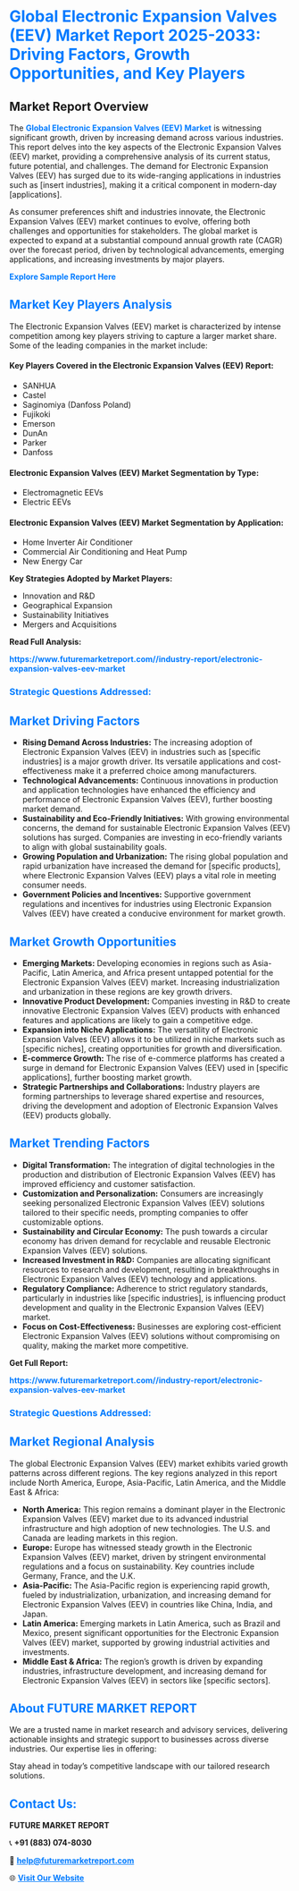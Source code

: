 <h1 style="color: #007BFF;">Global Electronic Expansion Valves (EEV) Market Report 2025-2033: Driving Factors, Growth Opportunities, and Key Players</h1>

<section id="overview">
<h2>Market Report Overview</h2>
<p>The <a href="https://www.futuremarketreport.com//industry-report/electronic-expansion-valves-eev-market" style="color: #007BFF; text-decoration: none;"><strong>Global Electronic Expansion Valves (EEV) Market</strong></a> is witnessing significant growth, driven by increasing demand across various industries. This report delves into the key aspects of the Electronic Expansion Valves (EEV) market, providing a comprehensive analysis of its current status, future potential, and challenges. The demand for Electronic Expansion Valves (EEV) has surged due to its wide-ranging applications in industries such as [insert industries], making it a critical component in modern-day [applications].</p>
<p>As consumer preferences shift and industries innovate, the Electronic Expansion Valves (EEV) market continues to evolve, offering both challenges and opportunities for stakeholders. The global market is expected to expand at a substantial compound annual growth rate (CAGR) over the forecast period, driven by technological advancements, emerging applications, and increasing investments by major players.</p>
</section>

<section id="overview">
<p><a href="https://www.futuremarketreport.com//request-sample/reportId=76628" style="color: #007BFF; text-decoration: none;"><strong>Explore Sample Report Here</strong></a></p>
</section>

<section id="key-players">
<h2 style="color: #007BFF;">Market Key Players Analysis</h2>
<p>The Electronic Expansion Valves (EEV) market is characterized by intense competition among key players striving to capture a larger market share. Some of the leading companies in the market include:</p>
<h4>Key Players Covered in the Electronic Expansion Valves (EEV) Report:</h4>
<ul><li>SANHUA</li><li>Castel</li><li>Saginomiya (Danfoss Poland)</li><li>Fujikoki</li><li>Emerson</li><li>DunAn</li><li>Parker</li><li>Danfoss</li></ul>
<h4>Electronic Expansion Valves (EEV) Market Segmentation by Type:</h4>
<ul><li>Electromagnetic EEVs</li><li>Electric EEVs</li></ul>

<h4>Electronic Expansion Valves (EEV) Market Segmentation by Application:</h4>
<ul><li>Home Inverter Air Conditioner</li><li>Commercial Air Conditioning and Heat Pump</li><li>New Energy Car</li></ul>
<p><strong>Key Strategies Adopted by Market Players:</strong></p>
<ul>
<li>Innovation and R&D</li>
<li>Geographical Expansion</li>
<li>Sustainability Initiatives</li>
<li>Mergers and Acquisitions</li>
</ul>
</section>

<section>
<p><strong>Read Full Analysis: </strong></p><a href="https://www.futuremarketreport.com//industry-report/electronic-expansion-valves-eev-market" style="color: #007BFF; text-decoration: none;"><strong>https://www.futuremarketreport.com//industry-report/electronic-expansion-valves-eev-market</strong></a>
<h3 style="color: #007BFF;">Strategic Questions Addressed:</h3>
</section>

<section id="driving-factors">
<h2 style="color: #007BFF;">Market Driving Factors</h2>
<ul>
<li><strong>Rising Demand Across Industries:</strong> The increasing adoption of Electronic Expansion Valves (EEV) in industries such as [specific industries] is a major growth driver. Its versatile applications and cost-effectiveness make it a preferred choice among manufacturers.</li>
<li><strong>Technological Advancements:</strong> Continuous innovations in production and application technologies have enhanced the efficiency and performance of Electronic Expansion Valves (EEV), further boosting market demand.</li>
<li><strong>Sustainability and Eco-Friendly Initiatives:</strong> With growing environmental concerns, the demand for sustainable Electronic Expansion Valves (EEV) solutions has surged. Companies are investing in eco-friendly variants to align with global sustainability goals.</li>
<li><strong>Growing Population and Urbanization:</strong> The rising global population and rapid urbanization have increased the demand for [specific products], where Electronic Expansion Valves (EEV) plays a vital role in meeting consumer needs.</li>
<li><strong>Government Policies and Incentives:</strong> Supportive government regulations and incentives for industries using Electronic Expansion Valves (EEV) have created a conducive environment for market growth.</li>
</ul>
</section>

<section id="growth-opportunities">
<h2 style="color: #007BFF;">Market Growth Opportunities</h2>
<ul>
<li><strong>Emerging Markets:</strong> Developing economies in regions such as Asia-Pacific, Latin America, and Africa present untapped potential for the Electronic Expansion Valves (EEV) market. Increasing industrialization and urbanization in these regions are key growth drivers.</li>
<li><strong>Innovative Product Development:</strong> Companies investing in R&D to create innovative Electronic Expansion Valves (EEV) products with enhanced features and applications are likely to gain a competitive edge.</li>
<li><strong>Expansion into Niche Applications:</strong> The versatility of Electronic Expansion Valves (EEV) allows it to be utilized in niche markets such as [specific niches], creating opportunities for growth and diversification.</li>
<li><strong>E-commerce Growth:</strong> The rise of e-commerce platforms has created a surge in demand for Electronic Expansion Valves (EEV) used in [specific applications], further boosting market growth.</li>
<li><strong>Strategic Partnerships and Collaborations:</strong> Industry players are forming partnerships to leverage shared expertise and resources, driving the development and adoption of Electronic Expansion Valves (EEV) products globally.</li>
</ul>
</section>

<section id="trending-factors">
<h2 style="color: #007BFF;">Market Trending Factors</h2>
<ul>
<li><strong>Digital Transformation:</strong> The integration of digital technologies in the production and distribution of Electronic Expansion Valves (EEV) has improved efficiency and customer satisfaction.</li>
<li><strong>Customization and Personalization:</strong> Consumers are increasingly seeking personalized Electronic Expansion Valves (EEV) solutions tailored to their specific needs, prompting companies to offer customizable options.</li>
<li><strong>Sustainability and Circular Economy:</strong> The push towards a circular economy has driven demand for recyclable and reusable Electronic Expansion Valves (EEV) solutions.</li>
<li><strong>Increased Investment in R&D:</strong> Companies are allocating significant resources to research and development, resulting in breakthroughs in Electronic Expansion Valves (EEV) technology and applications.</li>
<li><strong>Regulatory Compliance:</strong> Adherence to strict regulatory standards, particularly in industries like [specific industries], is influencing product development and quality in the Electronic Expansion Valves (EEV) market.</li>
<li><strong>Focus on Cost-Effectiveness:</strong> Businesses are exploring cost-efficient Electronic Expansion Valves (EEV) solutions without compromising on quality, making the market more competitive.</li>
</ul>
</section>

<section>
<p><strong>Get Full Report: </strong></p><a href="https://www.futuremarketreport.com//industry-report/electronic-expansion-valves-eev-market" style="color: #007BFF; text-decoration: none;"><strong>https://www.futuremarketreport.com//industry-report/electronic-expansion-valves-eev-market</strong></a>
<h3 style="color: #007BFF;">Strategic Questions Addressed:</h3>
</section>


<section id="regional-analysis">
<h2 style="color: #007BFF;">Market Regional Analysis</h2>
<p>The global Electronic Expansion Valves (EEV) market exhibits varied growth patterns across different regions. The key regions analyzed in this report include North America, Europe, Asia-Pacific, Latin America, and the Middle East & Africa:</p>
<ul>
<li><strong>North America:</strong> This region remains a dominant player in the Electronic Expansion Valves (EEV) market due to its advanced industrial infrastructure and high adoption of new technologies. The U.S. and Canada are leading markets in this region.</li>
<li><strong>Europe:</strong> Europe has witnessed steady growth in the Electronic Expansion Valves (EEV) market, driven by stringent environmental regulations and a focus on sustainability. Key countries include Germany, France, and the U.K.</li>
<li><strong>Asia-Pacific:</strong> The Asia-Pacific region is experiencing rapid growth, fueled by industrialization, urbanization, and increasing demand for Electronic Expansion Valves (EEV) in countries like China, India, and Japan.</li>
<li><strong>Latin America:</strong> Emerging markets in Latin America, such as Brazil and Mexico, present significant opportunities for the Electronic Expansion Valves (EEV) market, supported by growing industrial activities and investments.</li>
<li><strong>Middle East & Africa:</strong> The region’s growth is driven by expanding industries, infrastructure development, and increasing demand for Electronic Expansion Valves (EEV) in sectors like [specific sectors].</li>
</ul>
</section>

<footer>
<h2 style="color: #007BFF;">About FUTURE MARKET REPORT</h2>
<p>We are a trusted name in market research and advisory services, delivering actionable insights and strategic support to businesses across diverse industries. Our expertise lies in offering:</p>

<p>Stay ahead in today’s competitive landscape with our tailored research solutions.</p>

<h2 style="color: #007BFF;">Contact Us:</h2>
<p><strong>FUTURE MARKET REPORT</strong></p>
<p>📞 <strong>+91 (883) 074-8030</strong></p>
<p>📧 <strong><a href="mailto:help@futuremarketreport.com" style="color: #007BFF;">help@futuremarketreport.com</a></strong></p>
<p>🌐 <strong><a href="https://www.futuremarketreport.com/" style="color: #007BFF;">Visit Our Website</a></strong></p>
</footer>